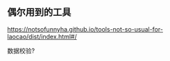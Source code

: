 ## 偶尔用到的工具

<https://notsofunnyha.github.io/tools-not-so-usual-for-laocao/dist/index.html#/>

数据校验?
